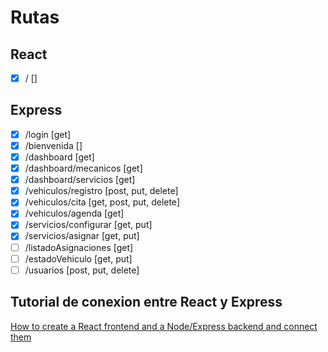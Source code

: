 # Rutas

## React

- [x] /                     []

## Express

- [x] /login                [get]
- [x] /bienvenida           []
- [x] /dashboard            [get]
- [x] /dashboard/mecanicos  [get]
- [x] /dashboard/servicios  [get]
- [x] /vehiculos/registro   [post, put, delete]
- [x] /vehiculos/cita       [get, post, put, delete]
- [x] /vehiculos/agenda     [get]
- [x] /servicios/configurar [get, put]
- [x] /servicios/asignar    [get, put]
- [ ] /listadoAsignaciones  [get]
- [ ] /estadoVehiculo       [get, put]
- [ ] /usuarios             [post, put, delete]

## Tutorial de conexion entre React y Express

[How to create a React frontend and a Node/Express backend and connect them](https://www.freecodecamp.org/news/create-a-react-frontend-a-node-express-backend-and-connect-them-together-c5798926047c/)

